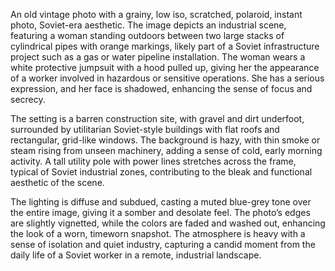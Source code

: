 An old vintage photo with a grainy, low iso, scratched, polaroid, instant photo, Soviet-era aesthetic. The image depicts an industrial scene, featuring a woman standing outdoors between two large stacks of cylindrical pipes with orange markings, likely part of a Soviet infrastructure project such as a gas or water pipeline installation. The woman wears a white protective jumpsuit with a hood pulled up, giving her the appearance of a worker involved in hazardous or sensitive operations. She has a serious expression, and her face is shadowed, enhancing the sense of focus and secrecy.

The setting is a barren construction site, with gravel and dirt underfoot, surrounded by utilitarian Soviet-style buildings with flat roofs and rectangular, grid-like windows. The background is hazy, with thin smoke or steam rising from unseen machinery, adding a sense of cold, early morning activity. A tall utility pole with power lines stretches across the frame, typical of Soviet industrial zones, contributing to the bleak and functional aesthetic of the scene.

The lighting is diffuse and subdued, casting a muted blue-grey tone over the entire image, giving it a somber and desolate feel. The photo’s edges are slightly vignetted, while the colors are faded and washed out, enhancing the look of a worn, timeworn snapshot. The atmosphere is heavy with a sense of isolation and quiet industry, capturing a candid moment from the daily life of a Soviet worker in a remote, industrial landscape.